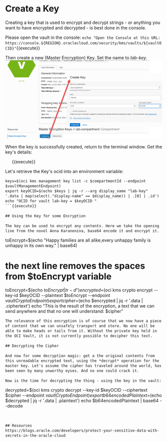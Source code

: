 # Create a Key

Creating a key that is used to encrypt and decrypt strings - or anything you want to have encrypted and decrypted - is best done in the console.

Please open the vault in the console:
`echo "Open the Console at this URL: https://console.${REGION}.oraclecloud.com/security/kms/vaults/${vaultOCID}"`{{execute}} 

Then create a new (Master Encryption) Key. Set the name to *lab-key*.
![](assets/create-key-in-console.png)

When the key is successfully created, return to the terminal window. Get the key's details:

`   `{{execute}}

Let's retrieve the Key's ocid into an environment variable:
```
keys=$(oci kms management key list -c $compartmentId --endpoint $vaultManagementEndpoint)
export keyOCID=$(echo $keys | jq -r --arg display_name "lab-key" '.data | map(select(."display-name" == $display_name)) | .[0] | .id')
echo "OCID for vault lab-key = $keyOCID "
```{{execute}}

## Using the Key for some Encryption

The key can be used to encrypt any contents. Here we take the opening line from the novel Anna Karanenina, base64 encode it and encrypt it.   

```
toEncrypt=$(echo "Happy families are all alike,every unhappy family is unhappy in its own way." | base64)
# the next line removes the spaces from $toEncrypt variable 
toEncrypt=$(echo $toEncrypt| tr -d ' ')
encrypted=$(oci kms crypto encrypt --key-id $keyOCID --plaintext $toEncrypt --endpoint $vaultCryptoEndpoint)
export cipher=$(echo $encrypted | jq -r '.data | .ciphertext')
echo "This is the result of the encryption, a text that we can send anywhere and that no one will understand: $cipher"
```{{execute}}
The relevance of this encryption is of course that we now have a piece of content that we can unsafely transport and store. No one will be able to make heads or tails from it. Without the private key held in the OCI Vault, it is not currently possible to decipher this text. 

## Decrypting the Cipher

And now for some decryption magic: get a the original contents from this unreadable encrypted text, using the *decrypt* operation for the master key. Let's assume the cipher has traveled around the world, has been seen by many unworthy eyses. And no one could crack it. 

Now is the time for decrypting the thing - using the key in the vault:

```
decrypted=$(oci kms crypto decrypt --key-id $keyOCID  --ciphertext $cipher --endpoint $vaultCryptoEndpoint)
export b64encodedPlaintext=$(echo $decrypted | jq -r '.data | .plaintext')
echo $b64encodedPlaintext | base64 --decode
```{{execute}}


## Resources 
https://blogs.oracle.com/developers/protect-your-sensitive-data-with-secrets-in-the-oracle-cloud